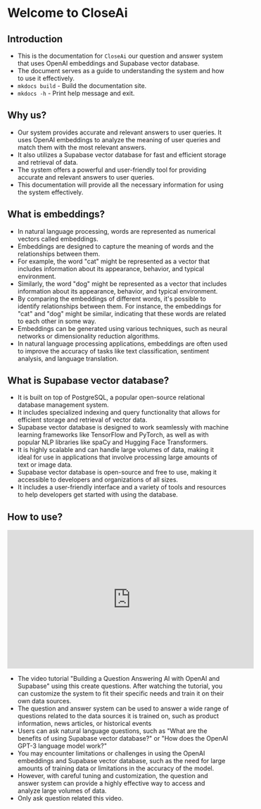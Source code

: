 # Welcome to CloseAi


## Introduction

- This is the documentation for `CloseAi` our question and answer system that uses OpenAI embeddings and Supabase vector database.
- The document serves as a guide to understanding the system and how to use it effectively.
- `mkdocs build` - Build the documentation site.
- `mkdocs -h` - Print help message and exit.

## Why us?

- Our system provides accurate and relevant answers to user queries.
  It uses OpenAI embeddings to analyze the meaning of user queries and match them with the most relevant answers.
- It also utilizes a Supabase vector database for fast and efficient storage and retrieval of data.
- The system offers a powerful and user-friendly tool for providing accurate and relevant answers to user queries.
- This documentation will provide all the necessary information for using the system effectively.

## What is embeddings?

- In natural language processing, words are represented as numerical vectors called embeddings.
- Embeddings are designed to capture the meaning of words and the relationships between them.
- For example, the word "cat" might be represented as a vector that includes information about its appearance, behavior, and typical environment.
- Similarly, the word "dog" might be represented as a vector that includes information about its appearance, behavior, and typical environment.
- By comparing the embeddings of different words, it's possible to identify relationships between them. For instance, the embeddings for "cat" and "dog" might be similar, indicating that these words are related to each other in some way.
- Embeddings can be generated using various techniques, such as neural networks or dimensionality reduction algorithms.
- In natural language processing applications, embeddings are often used to improve the accuracy of tasks like text classification, sentiment analysis, and language translation.

## What is Supabase vector database?

- It is built on top of PostgreSQL, a popular open-source relational database management system.
- It includes specialized indexing and query functionality that allows for efficient storage and retrieval of vector data.
- Supabase vector database is designed to work seamlessly with machine learning frameworks like TensorFlow and PyTorch, as well as with popular NLP libraries like spaCy and Hugging Face Transformers.
- It is highly scalable and can handle large volumes of data, making it ideal for use in applications that involve processing large amounts of text or image data.
- Supabase vector database is open-source and free to use, making it accessible to developers and organizations of all sizes.
- It includes a user-friendly interface and a variety of tools and resources to help developers get started with using the database.

## How to use?

<iframe width="560" height="315" src="https://www.youtube.com/embed/Q-YA_dA8C20" title="YouTube video player" frameborder="0" allow="accelerometer; autoplay; clipboard-write; encrypted-media; gyroscope; picture-in-picture; web-share" allowfullscreen></iframe>

- The video tutorial "Building a Question Answering AI with OpenAI and Supabase" using this create questions. After watching the tutorial, you can customize the system to fit their specific needs and train it on their own data sources.
- The question and answer system can be used to answer a wide range of questions related to the data sources it is trained on, such as product information, news articles, or historical events
- Users can ask natural language questions, such as "What are the benefits of using Supabase vector database?" or "How does the OpenAI GPT-3 language model work?"
- You may encounter limitations or challenges in using the OpenAI embeddings and Supabase vector database, such as the need for large amounts of training data or limitations in the accuracy of the model.
- However, with careful tuning and customization, the question and answer system can provide a highly effective way to access and analyze large volumes of data.
- Only ask question related this video.
